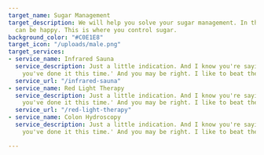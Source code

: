 ```yaml
---
target_name: Sugar Management
target_description: We will help you solve your sugar management. In this world, everything
  can be happy. This is where you control sugar.
background_color: "#C0E1E8"
target_icon: "/uploads/male.png"
target_services:
- service_name: Infrared Sauna
  service_description: Just a little indication. And I know you're saying, 'Oh Bob,
    you've done it this time.' And you may be right. I like to beat the brush.
  service_url: "/infrared-sauna"
- service_name: Red Light Therapy
  service_description: Just a little indication. And I know you're saying, 'Oh Bob,
    you've done it this time.' And you may be right. I like to beat the brush.
  service_url: "/red-light-therapy"
- service_name: Colon Hydroscopy
  service_description: Just a little indication. And I know you're saying, 'Oh Bob,
    you've done it this time.' And you may be right. I like to beat the brush.

---
```

